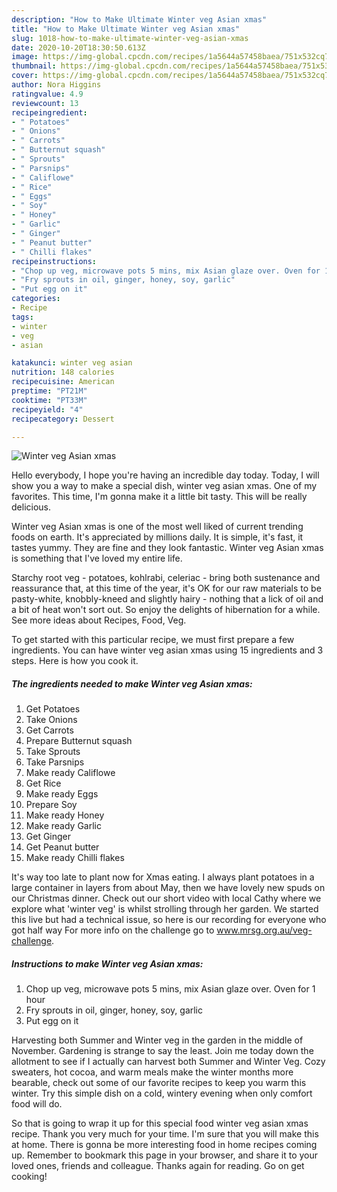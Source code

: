 ```yaml
---
description: "How to Make Ultimate Winter veg Asian xmas"
title: "How to Make Ultimate Winter veg Asian xmas"
slug: 1018-how-to-make-ultimate-winter-veg-asian-xmas
date: 2020-10-20T18:30:50.613Z
image: https://img-global.cpcdn.com/recipes/1a5644a57458baea/751x532cq70/winter-veg-asian-xmas-recipe-main-photo.jpg
thumbnail: https://img-global.cpcdn.com/recipes/1a5644a57458baea/751x532cq70/winter-veg-asian-xmas-recipe-main-photo.jpg
cover: https://img-global.cpcdn.com/recipes/1a5644a57458baea/751x532cq70/winter-veg-asian-xmas-recipe-main-photo.jpg
author: Nora Higgins
ratingvalue: 4.9
reviewcount: 13
recipeingredient:
- " Potatoes"
- " Onions"
- " Carrots"
- " Butternut squash"
- " Sprouts"
- " Parsnips"
- " Califlowe"
- " Rice"
- " Eggs"
- " Soy"
- " Honey"
- " Garlic"
- " Ginger"
- " Peanut butter"
- " Chilli flakes"
recipeinstructions:
- "Chop up veg, microwave pots 5 mins, mix Asian glaze over. Oven for 1 hour"
- "Fry sprouts in oil, ginger, honey, soy, garlic"
- "Put egg on it"
categories:
- Recipe
tags:
- winter
- veg
- asian

katakunci: winter veg asian 
nutrition: 148 calories
recipecuisine: American
preptime: "PT21M"
cooktime: "PT33M"
recipeyield: "4"
recipecategory: Dessert

---
```



![Winter veg Asian xmas](https://img-global.cpcdn.com/recipes/1a5644a57458baea/751x532cq70/winter-veg-asian-xmas-recipe-main-photo.jpg)

Hello everybody, I hope you're having an incredible day today. Today, I will show you a way to make a special dish, winter veg asian xmas. One of my favorites. This time, I'm gonna make it a little bit tasty. This will be really delicious.

Winter veg Asian xmas is one of the most well liked of current trending foods on earth. It's appreciated by millions daily. It is simple, it's fast, it tastes yummy. They are fine and they look fantastic. Winter veg Asian xmas is something that I've loved my entire life.

Starchy root veg - potatoes, kohlrabi, celeriac - bring both sustenance and reassurance that, at this time of the year, it&#39;s OK for our raw materials to be pasty-white, knobbly-kneed and slightly hairy - nothing that a lick of oil and a bit of heat won&#39;t sort out. So enjoy the delights of hibernation for a while. See more ideas about Recipes, Food, Veg.


To get started with this particular recipe, we must first prepare a few ingredients. You can have winter veg asian xmas using 15 ingredients and 3 steps. Here is how you cook it.

<!--inarticleads1-->

##### The ingredients needed to make Winter veg Asian xmas:

1. Get  Potatoes
1. Take  Onions
1. Get  Carrots
1. Prepare  Butternut squash
1. Take  Sprouts
1. Take  Parsnips
1. Make ready  Califlowe
1. Get  Rice
1. Make ready  Eggs
1. Prepare  Soy
1. Make ready  Honey
1. Make ready  Garlic
1. Get  Ginger
1. Get  Peanut butter
1. Make ready  Chilli flakes


It&#39;s way too late to plant now for Xmas eating. I always plant potatoes in a large container in layers from about May, then we have lovely new spuds on our Christmas dinner. Check out our short video with local Cathy where we explore what &#39;winter veg&#39; is whilst strolling through her garden. We started this live but had a technical issue, so here is our recording for everyone who got half way For more info on the challenge go to www.mrsg.org.au/veg-challenge. 

<!--inarticleads2-->

##### Instructions to make Winter veg Asian xmas:

1. Chop up veg, microwave pots 5 mins, mix Asian glaze over. Oven for 1 hour
1. Fry sprouts in oil, ginger, honey, soy, garlic
1. Put egg on it


Harvesting both Summer and Winter veg in the garden in the middle of November. Gardening is strange to say the least. Join me today down the allotment to see if I actually can harvest both Summer and Winter Veg. Cozy sweaters, hot cocoa, and warm meals make the winter months more bearable, check out some of our favorite recipes to keep you warm this winter. Try this simple dish on a cold, wintery evening when only comfort food will do. 

So that is going to wrap it up for this special food winter veg asian xmas recipe. Thank you very much for your time. I'm sure that you will make this at home. There is gonna be more interesting food in home recipes coming up. Remember to bookmark this page in your browser, and share it to your loved ones, friends and colleague. Thanks again for reading. Go on get cooking!
